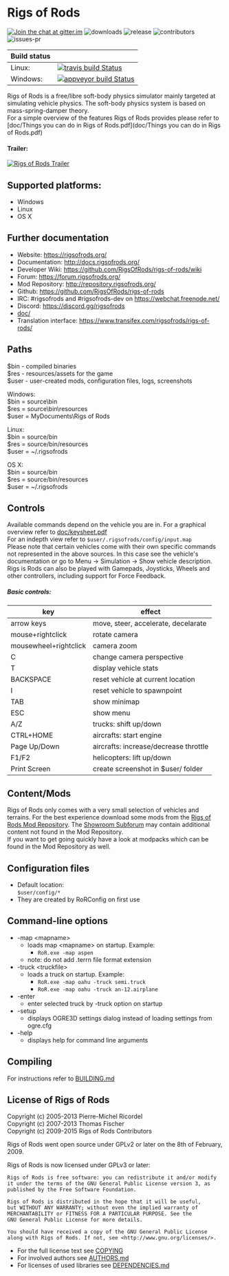 # Rigs of Rods

[![Join the chat at gitter.im](https://img.shields.io/gitter/room/RigsOfRods/rigs-of-rods.svg?style=flat-square)](https://gitter.im/RigsOfRods/rigs-of-rods) ![downloads](https://img.shields.io/github/downloads/RigsOfRods/rigs-of-rods/latest/total.svg?style=flat-square)
![release](https://img.shields.io/github/release/RigsOfRods/rigs-of-rods.svg?style=flat-square)
![contributors](https://img.shields.io/github/contributors/RigsOfRods/rigs-of-rods.svg?style=flat-square)
![issues-pr](https://img.shields.io/github/issues-pr/RigsOfRods/rigs-of-rods.svg?style=flat-square)



|  Build status 	|                                                                                                                                                                             	|
|---------------	|-----------------------------------------------------------------------------------------------------------------------------------------------------------------------------	|
| Linux:        	| [![travis build Status](https://img.shields.io/travis/RigsOfRods/rigs-of-rods.svg?style=flat-square)](https://travis-ci.org/RigsOfRods/rigs-of-rods)                                    	|
| Windows:      	| [![appveyor build Status](https://img.shields.io/appveyor/ci/AnotherFoxGuy/rigs-of-rods/master.svg?style=flat-square)](https://ci.appveyor.com/project/AnotherFoxGuy/rigs-of-rods) 	|


Rigs of Rods is a free/libre soft-body physics simulator mainly targeted at simulating vehicle physics. The soft-body physics system is based on mass-spring-damper theory.  
For a simple overview of the features Rigs of Rods provides please refer to [doc/Things you can do in Rigs of Rods.pdf](doc/Things you can do in Rigs of Rods.pdf)  


#### Trailer:

[![Rigs of Rods Trailer](http://img.youtube.com/vi/bRbQ4OaljWs/0.jpg)](http://www.youtube.com/watch?v=bRbQ4OaljWs)

## Supported platforms:
* Windows
* Linux
* OS X

## Further documentation
* Website: https://rigsofrods.org/
* Documentation: http://docs.rigsofrods.org/
* Developer Wiki: https://github.com/RigsOfRods/rigs-of-rods/wiki
* Forum: https://forum.rigsofrods.org/
* Mod Repository: http://repository.rigsofrods.org/
* Github: https://github.com/RigsOfRods/rigs-of-rods
* IRC: #rigsofrods and #rigsofrods-dev on https://webchat.freenode.net/
* Discord: https://discord.gg/rigsofrods
* [doc/](doc/)
* Translation interface: https://www.transifex.com/rigsofrods/rigs-of-rods/


## Paths
$bin  - compiled binaries  
$res  - resources/assets for the game  
$user - user-created mods, configuration files, logs, screenshots  

Windows:  
$bin   = source\bin  
$res   = source\bin\resources  
$user  = MyDocuments\Rigs of Rods  

Linux:  
$bin    = source/bin  
$res    = source/bin/resources  
$user   = ~/.rigsofrods  

OS X:  
$bin    = source/bin  
$res    = source/bin/resources  
$user   = ~/.rigsofrods  


## Controls
Available commands depend on the vehicle you are in. For a graphical overview refer to [doc/keysheet.pdf](doc/keysheet.pdf)  
For an indepth view refer to ``` $user/.rigsofrods/config/input.map ```  
Please note that certain vehicles come with their own specific commands not represented in the above sources. In this case see the vehicle's documentation or go to Menu -> Simulation -> Show vehicle description.  
Rigs is Rods can also be played with Gamepads, Joysticks, Wheels and other controllers, including support for Force Feedback.

##### Basic controls:  

| key                            | effect                                               |
|--------------------------------|------------------------------------------------------|
| arrow keys                     | move, steer, accelerate, decelarate                  |
| mouse+rightclick               | rotate camera                                        |
| mousewheel+rightclick          | camera zoom                                          |
| C                              | change camera perspective                            |
| T                              | display vehicle stats                                |
| BACKSPACE                      | reset vehicle at current location                    |
| I                              | reset vehicle to spawnpoint                          |
| TAB                            | show minimap                                         |
| ESC                            | show menu                                            |
| A/Z                            | trucks: shift up/down                                |
| CTRL+HOME                      | aircrafts: start engine                              |
| Page Up/Down                   | aircrafts: increase/decrease throttle                |
| F1/F2                          | helicopters: lift up/down                            |
| Print Screen                   | create screenshot in $user/ folder                   |


## Content/Mods
Rigs of Rods only comes with a very small selection of vehicles and terrains. For the best experience download some mods from the [Rigs of Rods Mod Repository](http://repository.rigsofrods.org/). The [Showroom Subforum](https://forum.rigsofrods.org/showrooms/) may contain additional content not found in the Mod Repository.  
If you want to get going quickly have a look at modpacks which can be found in the Mod Repository as well.


## Configuration files
- Default location:  
    ``` $user/config/* ```
- They are created by RoRConfig on first use


## Command-line options

* -map \<mapname\>
    * loads map \<mapname\> on startup. Example:
        * ``` RoR.exe -map aspen ```
    * note: do not add .terrn file format extension
* -truck \<truckfile\>
    * loads a truck on startup. Example:
        * ``` RoR.exe -map oahu -truck semi.truck ```
        * ``` RoR.exe -map oahu -truck an-12.airplane ```
* -enter
    * enter selected truck by -truck option on startup
* -setup
    * displays OGRE3D settings dialog instead of loading settings from ogre.cfg
* -help
    * displays help for command line arguments


## Compiling
For instructions refer to [BUILDING.md](BUILDING.md)


## License of Rigs of Rods

Copyright (c) 2005-2013 Pierre-Michel Ricordel  
Copyright (c) 2007-2013 Thomas Fischer  
Copyright (c) 2009-2015 Rigs of Rods Contributors

Rigs of Rods went open source under GPLv2 or later on the 8th of February, 2009.

Rigs of Rods is now licensed under GPLv3 or later:
```
Rigs of Rods is free software: you can redistribute it and/or modify
it under the terms of the GNU General Public License version 3, as
published by the Free Software Foundation.

Rigs of Rods is distributed in the hope that it will be useful,
but WITHOUT ANY WARRANTY; without even the implied warranty of
MERCHANTABILITY or FITNESS FOR A PARTICULAR PURPOSE. See the
GNU General Public License for more details.

You should have received a copy of the GNU General Public License
along with Rigs of Rods. If not, see <http://www.gnu.org/licenses/>.
```

* For the full license text see [COPYING](COPYING)
* For involved authors see [AUTHORS.md](AUTHORS.md)
* For licenses of used libraries see [DEPENDENCIES.md](DEPENDENCIES.md)
